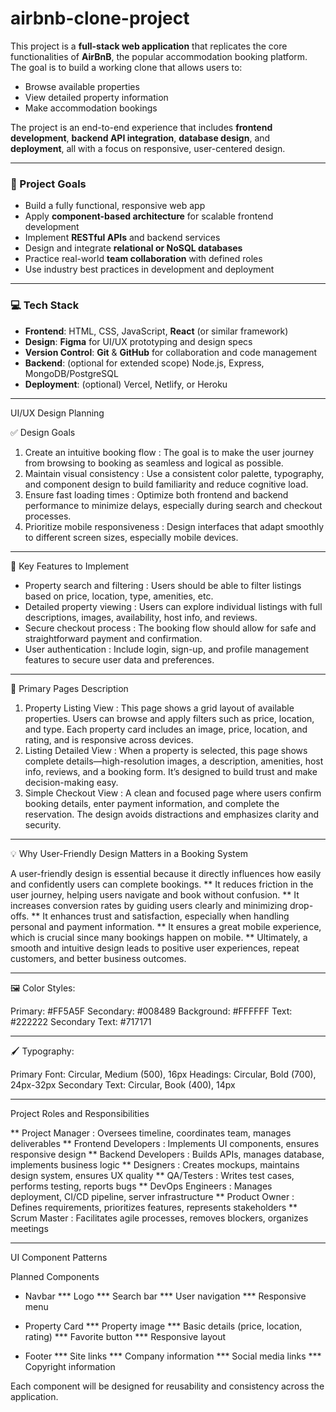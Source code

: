 # airbnb-clone-project

This project is a **full-stack web application** that replicates the core functionalities of **AirBnB**, the popular accommodation booking platform. The goal is to build a working clone that allows users to:

* Browse available properties
* View detailed property information
* Make accommodation bookings

The project is an end-to-end experience that includes **frontend development**, **backend API integration**, **database design**, and **deployment**, all with a focus on responsive, user-centered design.

---

### 🎯 Project Goals

* Build a fully functional, responsive web app
* Apply **component-based architecture** for scalable frontend development
* Implement **RESTful APIs** and backend services
* Design and integrate **relational or NoSQL databases**
* Practice real-world **team collaboration** with defined roles
* Use industry best practices in development and deployment

---

### 💻 Tech Stack

* **Frontend**: HTML, CSS, JavaScript, **React** (or similar framework)
* **Design**: **Figma** for UI/UX prototyping and design specs
* **Version Control**: **Git** & **GitHub** for collaboration and code management
* **Backend**: (optional for extended scope) Node.js, Express, MongoDB/PostgreSQL
* **Deployment**: (optional) Vercel, Netlify, or Heroku

---

UI/UX Design Planning

✅ Design Goals

1. Create an intuitive booking flow : The goal is to make the user journey from browsing to booking as seamless and logical as possible.
2. Maintain visual consistency : Use a consistent color palette, typography, and component design to build familiarity and reduce cognitive load.
3. Ensure fast loading times : Optimize both frontend and backend performance to minimize delays, especially during search and checkout processes.
4. Prioritize mobile responsiveness : Design interfaces that adapt smoothly to different screen sizes, especially mobile devices.

---

🌟 Key Features to Implement

* Property search and filtering : Users should be able to filter listings based on price, location, type, amenities, etc.
* Detailed property viewing : Users can explore individual listings with full descriptions, images, availability, host info, and reviews.
* Secure checkout process : The booking flow should allow for safe and straightforward payment and confirmation.
* User authentication : Include login, sign-up, and profile management features to secure user data and preferences.

---

📄 Primary Pages Description

1. Property Listing View : This page shows a grid layout of available properties. Users can browse and apply filters such as price, location, and type. Each property card includes an image, price, location, and rating, and is responsive across devices.
2. Listing Detailed View : When a property is selected, this page shows complete details—high-resolution images, a description, amenities, host info, reviews, and a booking form. It’s designed to build trust and make decision-making easy.
3. Simple Checkout View : A clean and focused page where users confirm booking details, enter payment information, and complete the reservation. The design avoids distractions and emphasizes clarity and security.

---

💡 Why User-Friendly Design Matters in a Booking System

A user-friendly design is essential because it directly influences how easily and confidently users can complete bookings.
** It reduces friction in the user journey, helping users navigate and book without confusion.
** It increases conversion rates by guiding users clearly and minimizing drop-offs.
** It enhances trust and satisfaction, especially when handling personal and payment information.
** It ensures a great mobile experience, which is crucial since many bookings happen on mobile.
** Ultimately, a smooth and intuitive design leads to positive user experiences, repeat customers, and better business outcomes.

---

🖼️ Color Styles:

Primary: #FF5A5F
Secondary: #008489
Background: #FFFFFF
Text: #222222
Secondary Text: #717171

---

🖌️ Typography:

Primary Font: Circular, Medium (500), 16px
Headings: Circular, Bold (700), 24px-32px
Secondary Text: Circular, Book (400), 14px

---

Project Roles and Responsibilities

** Project Manager	: Oversees timeline, coordinates team, manages deliverables
** Frontend Developers	: Implements UI components, ensures responsive design
** Backend Developers : Builds APIs, manages database, implements business logic
** Designers	: Creates mockups, maintains design system, ensures UX quality
** QA/Testers : Writes test cases, performs testing, reports bugs
** DevOps Engineers : Manages deployment, CI/CD pipeline, server infrastructure
** Product Owner : Defines requirements, prioritizes features, represents stakeholders
** Scrum Master : Facilitates agile processes, removes blockers, organizes meetings

---

UI Component Patterns

Planned Components

* Navbar
*** Logo
*** Search bar
*** User navigation
*** Responsive menu

* Property Card
*** Property image
*** Basic details (price, location, rating)
*** Favorite button
*** Responsive layout

* Footer
*** Site links
*** Company information
*** Social media links
*** Copyright information

Each component will be designed for reusability and consistency across the application.
